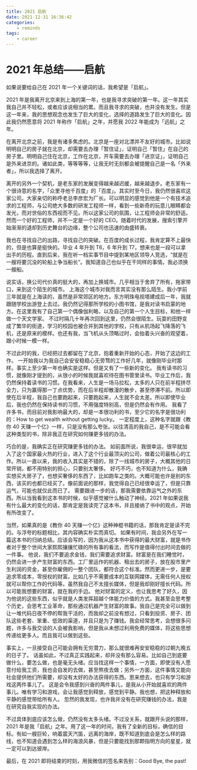 ```yaml
---
title: 2021 启航
date: 2021-12-31 16:36:42
categories:
    - reminds
tags:
    - career
---
```

# 2021 年总结——启航

如果说要给自己在 2021 年一个关键词的话，我希望是「启航」。
<!--more-->

2021 年是我离开北京来到上海的第一年，也是我寻求突破的第一年。这一年其实我自己并不轻松，或者应该说相当的累。而且我寻求的突破，也并没有发生。但是这一年来，我的思想观念也发生了巨大的变化，选择的道路发生了巨大的变化。因此我仍然愿意将 2021 年称作「启航」之年，并愿我 2022 年能成为「远航」之年。

在离开北京之前，我是有诸多焦虑的。北京是一座对北漂并不友好的城市。比如说明明自己的房子就在北京，却需要去办理「暂住证」，证明自己「暂住」在自己的房子里。明明自己住在北京，工作在北京，开车需要去办理「进京证」，证明自己是外来进京的。诸如此类，等等等等，让我无时无刻都会被提醒自己是一名「外来者」，所以我选择了离开。

离开的另外一个契机，是老东家的发展变得越来越迟缓，越来越退步。老东家有一个很诗意的名字，「众里寻他千百度」的「百度」。其实时至今日，我仍然很喜欢这家公司。大家亲切的称呼老总李彦宏为厂长。可以明显的感觉到他是一个有技术追求的工程师，与公司绝大多数的研发工程师一样，看到一些新奇的玩意儿眼睛都会发光，而对世俗的东西视而不见。所以这家公司的氛围，让工程师会非常的舒适。
然而一个好的工程师，并不一定是一个好的 CEO。随着时代的发展，搜索引擎开始渐渐的退却到历史舞台的边缘，整个公司也迅速的由盛转衰。

我也在寻找自己的出路，寻找自己的突破。在百度的成长过程，我肯定算不上最快的，但是也算是挺快的。毕业 4 年升到 T6，6 年升到 T7，想来也是一段可以拿出手的历程。直到后来，我在听一档实事节目中提到某地区领导人竞选，“就是在一艘将要沉没的轮船上争当船长”。我知道自己也似乎在干同样的事情。我必须换一艘船。

说实话，换公司代价真的挺大的，再加上换城市。几乎相当于舍弃了所有，拖家带口，来到这个陌生的城市。
上海这个城市对我而言其实没有那么陌生。我小学前三年就是在上海读的，虽然是非常郊区的地方。东方明珠电视塔建成后一年，我就跟随学校出游登上去过。我仍然记得那所学校的小图书馆，是我对读书启蒙的地方。在这里我有了自己第一个偶像伽利略，以及自己的第一个人生目标，和他一样做一个天文学家。
不过时隔几十年再次回到这里，仍然会很陌生。玩耍的田野变成了繁华的街道，学习的校园也被合并到其他的学校，只有从机场起飞降落的飞机，还是原来的模样。也还有我，当飞机从头顶略过时，会抬着头兴奋的观望着，跟小时候一模一样。

不过此时的我，已经把过去都留在了北京，抱着重新开始的心态，开始了这边的工作。
一开始我以为我自己会安安稳稳心无旁骛的工作好几年，就像刚毕业时那样。事实上至少第一年也确实是这样。但是又有了一些新的变化。
我有读书的习惯，就像刚才提到的，从很小的时候我就喜欢待在图书管里读书。毕业工作后，我仍然保持着读书的习惯。在我看来，人生是一场马拉松，太多的人只在前半程拼尽全力，只为赢得那一丁点优势，而在后半程却散漫的散步，甚至停滞不前。所以即使在后半程，我自己也要跑起来，只要跑起来，人生就不会太差。所以即使毕业后，我也仍然在保持读书的习惯，不用强度特别高，但是仍然会有作用。
我看了许多书，而目前对我影响最大的，却是一本很功利的书，至少它的名字是很功利的：How to get wealth without getting lucky。
一定程度上，这种名字就跟《教你 40 天赚一个亿》一样，只是没有那么夸张。以往清高的我自己，是不可能会看这种类型的书，除非我正在研究如何赚更多钱的办法。

巧合的是，我确实正在研究赚更多钱的办法。
如前面所说，我很幸运，很早就加入了这个国家最火热的行业，进入了这个行业最顶尖的公司，做着公司最核心的工作。所以一直以来，我的收入其实是不错的，除了一线城市的房子，大概其他的日常开销，都不用特别的担心，只要别太奢侈。
好巧不巧，也不知道为什么，我确实想买大房子了，也想买奢侈的东西了，比如跑车之类的。大概可能也许是别的东西，该买的也都已经买了。像前面说的那样，我觉得自己已经很幸运了，但是只靠运气，可能也就仅此而已了。
需要跟进一步的话，那我需要依靠运气之外的东西。所以当我看到这本书的时候，似乎感觉被什么触动了神经。2021 年如果说我有什么最大的变化的话，那肯定是我读完了这本书，并且接纳了书中的观点，开始有所改变了。

当然，如果真的是《教你 40 天赚一个亿》这种神棍书籍的话，那我肯定是读不完的。与浮夸的标题相比，其内容确实朴实而真切。
如果有时间，我会另外在写一篇这本书的归纳总结。应该会写的，因为我从这本书中获得的最大财富，就是书作者对于整个世间大家熙熙攘攘忙碌的所有事的看法，而写作是值得付出时间去做的一件事。
他说，我们不要追求金钱，我们需要追求财富。财富是在我们睡觉时，仍然会进一步产生财富的东西。工厂里运作的机器、租出去的房子，放在股市里产生利润的资金，甚至你雇佣的一整个团队，都符合这个标准。然而更进一步，是要追求零成本，零授权的财富。比如几乎不需要成本的互联网媒体，无需任何人授权就可以帮你工作的代码等。虽然我自己不太擅长媒体，但是我却刚好擅长代码。所以可能我想要的财富，就在我的手边。
他对财富的定义，也让我思考了好久，因为他说的这些东西，似乎就是人类发挥超越个体能力价值的方式。我甚至会思考整个历史，会思考工业革命，那些通过机器产生财富的故事。我自己是完全可以做到让一堆代码日夜不停的帮我干活的，而我却之前没有想过，只看到投资、房子、团队这些老套、笨重、低效的渠道，并且只是为了赚钱。我会经常思考，会想很多问题，许多与我交谈的人会被我影响，但是我从未想过利用免费的媒体，将这些思想传递给更多人。而且我可以做到这些。

事实上，一旦接受自己可能会拥有无穷潜力，那么就很难再安安稳稳的过朝九晚五的日子了。
话虽如此，不过真正实践起来，却并没有那么容易。比如自己到底要做什么，要怎么做，也是毫无头绪。应当找这样一个事情，一方面，即使没有人愿意付给我工资，我也会自发的去做，甚至熬夜去做；另外一方面，这件事情又能向社会提供他们所需要，却没有太好的办法获得的东西。思来想去，也只有学习和游戏这两件事儿了。
这是会令我感到兴奋的两件事儿，是我从小开始就喜欢的两件事儿。唯有学习和游戏，会让我感觉到释放，感觉到平静。我也想，把这种释放和平静的感觉带给所有人。
忽然的我发现，也许我并没有在研究赚钱的办法，我是在研究自我实现的办法。

不过具体到底应该怎么做，仍然没有太多头绪。不过没关系，就跟开头说的那样，2021 年是我「启航」之年。用了这一年的时间，我有了全新的目标，确信的目标。有如一艘巨轮，响着震天汽笛，远离的海岸，既不知道到底会是怎么样的路线，也不知道会遇到怎么样的海浪风暴，但是只要能找到那颗指明方向的星星，就一定可以到达彼岸。

最后，在 2021 即将结束的时刻，用我微信的签名来告别：Good Bye, the past!
